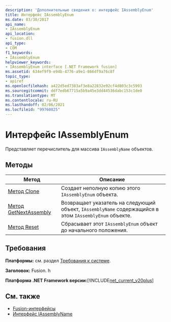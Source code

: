 ```yaml
---
description: 'Дополнительные сведения о: интерфейс IAssemblyEnum'
title: Интерфейс IAssemblyEnum
ms.date: 03/30/2017
api_name:
- IAssemblyEnum
api_location:
- fusion.dll
api_type:
- COM
f1_keywords:
- IAssemblyEnum
helpviewer_keywords:
- IAssemblyEnum interface [.NET Framework fusion]
ms.assetid: 634ef9f9-e94b-4776-a9e1-866df9a76c8f
topic_type:
- apiref
ms.openlocfilehash: a422d5ed7383af3e8a22832e92cf4d803c3c5993
ms.sourcegitcommit: ddf7edb67715a5b9a45e3dd44536dabc153c1de0
ms.translationtype: MT
ms.contentlocale: ru-RU
ms.lasthandoff: 02/06/2021
ms.locfileid: "99760825"
---
```

# <a name="iassemblyenum-interface"></a>Интерфейс IAssemblyEnum

Представляет перечислитель для массива `IAssemblyName` объектов.  
  
## <a name="methods"></a>Методы  
  
|Метод|Описание|  
|------------|-----------------|  
|[Метод Clone](iassemblyenum-clone-method.md)|Создает неполную копию этого `IAssemblyEnum` объекта.|  
|[Метод GetNextAssembly](iassemblyenum-getnextassembly-method.md)|Возвращает указатель на следующий объект, `IAssemblyName` содержащийся в этом `IAssemblyEnum` объекте.|  
|[Метод Reset](iassemblyenum-reset-method.md)|Сбрасывает этот `IAssemblyEnum` объект до начального положения.|  
  
## <a name="requirements"></a>Требования  

 **Платформы:** см. раздел [Требования к системе](../../get-started/system-requirements.md).  
  
 **Заголовок:** Fusion. h  
  
 **Платформа .NET Framework версии:**[!INCLUDE[net_current_v20plus](../../../../includes/net-current-v20plus-md.md)]  
  
## <a name="see-also"></a>См. также

- [Fusion-интерфейсы](fusion-interfaces.md)
- [Интерфейс IAssemblyName](iassemblyname-interface.md)
